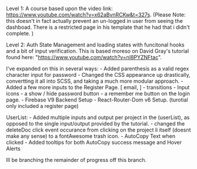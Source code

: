 Level 1: A course based upon the video link: https://www.youtube.com/watch?v=x62aBvnRCKw&t=327s.
(Please Note: this doesn't in fact actually prevent an un-logged in user from seeing the dashboad. There is a restricted page in his template that he had that i didn't complete. )

Level 2: Auth State Management and loading states with funcitonal hooks and a bit of input verification. This is based moreso on David Gray's tutorial found here: "https://www.youtube.com/watch?v=nI8PYZNFtac".

I've expanded on this in several ways: - Added parenthesis as a valid regex character input for password - Changed the CSS appearance up drastically, convertting it all into SCSS, and taking a much more modular approach. - Added a few more inputs to the Register Page. [ email, ] - transitions - Input icons - a show / hide password button - a remember me button on the login page. - Firebase V9 Backend Setup - React-Router-Dom v6 Setup. (turotial only included a register page)

UserList: - Added multiple inputs and output per project in the (userList), as opposed to the single input/output provided by the tutorial. - changed the deleteDoc click event occurance from clicking on the project li itself (doesnt make any sense) to a fontAwesome trash icon. - AutoCopy Text when clicked - Added tooltips for both AutoCopy success message and Hover Alerts

Ill be branching the remainder of progress off this branch.
